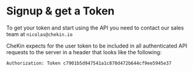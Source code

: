 # Signup & get a Token

To get your token and start using the API you need to contact our sales team at `nicolas@chekin.io`

CheKin expects for the user token to be included in all authenticated API requests to the server in a header that looks like the following:

`Authorization: Token c7901b5d947541a1c870d472b644cf9ee5945e37`


